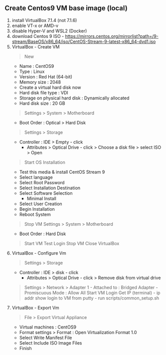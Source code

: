 ## Create Centos9 VM base image (local)
1. install VirtualBox 7.1.4 (not 7.1.6)
2. enable VT-x or AMD-v
3. disable Hyper-V and WSL2 (Docker)
4. download Centos 9 ISO - https://mirrors.centos.org/mirrorlist?path=/9-stream/BaseOS/x86_64/iso/CentOS-Stream-9-latest-x86_64-dvd1.iso
5. VirtualBox - Create VM
    > New
    - Name : CentOS9
    - Type : Linux
    - Version : Red Hat (64-bit)
    - Memory size : 2048
    - Create a virtual hard disk now
    - Hard disk file type : VDI
    - Storage on physical hard disk : Dynamically allocated
    - Hard disk size : 20 GB
    > Settings > System > Motherboard
    - Boot Order : Optical > Hard Disk
    > Settings > Storage
    - Controller : IDE > Empty - click
        - Attributes > Optical Drive - click > Choose a disk file > select ISO > Open
    > Start
    > OS Installation
    - Test this media & install CentOS Stream 9
    - Select language
    - Select Root Password
    - Select Installation Destination
    - Select Software Selection
        - Minimal Install
    - Select User Creation
    - Begin Installation
    - Reboot System
    > Stop VM
    > Settings > System > Motherboard
    - Boot Order : Hard Disk
    > Start VM
    > Test Login
    > Stop VM
    > Close VirtualBox
6. VirtualBox - Configure Vm
    > Settings > Storage
    - Controller : IDE > disk - click
        - Attributes > Optical Drive - click > Remove disk from virtual drive
    > Settings > Network > Adapter 1
        - Attached to : Bridged Adapter
        - Promiscuous Mode : Allow All
    > Start VM
    > Login
    > Get IP (terminal)
        - ip addr show
    > login to VM from putty
        - run scripts/common_setup.sh
7. VirtualBox - Export Vm
    > File > Export Virtual Appliance
    - Virtual machines : CentOS9
    - Format settings > Format : Open Virtualization Format 1.0
    - Select Write Manifest File
    - Select Include ISO Image Files
    - Finish